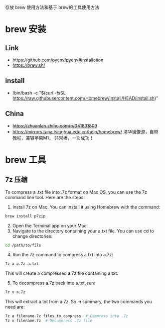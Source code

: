 存放 brew 使用方法和基于 brew的工具使用方法

# brew 安装
## Link
- https://github.com/pyenv/pyenv#installation
- https://brew.sh/

## install 
- /bin/bash -c "$(curl -fsSL https://raw.githubusercontent.com/Homebrew/install/HEAD/install.sh)"

## China
- <del>https://zhuanlan.zhihu.com/p/341831809</del>
- https://mirrors.tuna.tsinghua.edu.cn/help/homebrew/ 清华镜像源，自带教程，兼容苹果M1， 非常棒，一次成功！

# brew 工具

## 7z 压缩
To compress a .txt file into .7z format on Mac OS, you can use the 7z command line tool. Here are the steps:

1. Install 7z on Mac. You can install it using Homebrew with the command:
```bash
brew install p7zip
```
2. Open the Terminal app on your Mac.
3. Navigate to the directory containing your a.txt file. You can use cd to change directories:
```bash 
cd /path/to/file
```
4. Run the 7z command to compress a.txt into a.7z:
```bash
7z a a.7z a.txt
```
This will create a compressed a.7z file containing a.txt.

5. To decompress a.7z back into a.txt, run:
```bash 
7z x a.7z
```
This will extract a.txt from a.7z.
So in summary, the two commands you need are:
```bash
7z a filename.7z files_to_compress  # Compress into .7z 
7z x filename.7z  # Decompress .7z file
```
